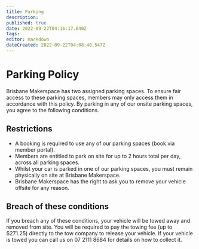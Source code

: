 ```yaml
---
title: Parking
description: 
published: true
date: 2022-09-22T04:16:17.640Z
tags: 
editor: markdown
dateCreated: 2022-09-22T04:08:40.547Z
---
```


# Parking Policy
Brisbane Makerspace has two assigned parking spaces. To ensure fair access to these parking spaces, members may only access them in accordance with this policy. By parking in any of our onsite parking spaces, you agree to the following conditions.

## Restrictions
* A booking is required to use any of our parking spaces (book via member portal).
* Members are entitled to park on site for up to 2 hours total per day, across all parking spaces.
* Whilst your car is parked in one of our parking spaces, you must remain physically on site at Brisbane Makerspace.
* Brisbane Makerspace has the right to ask you to remove your vehicle offsite for any reason.

## Breach of these conditions
If you breach any of these conditions, your vehicle will be towed away and removed from site. You will be required to pay the towing fee (up to $271.25) directly to the tow company to release your vehicle. If your vehicle is towed you can call us on 07 2111 8684 for details on how to collect it.